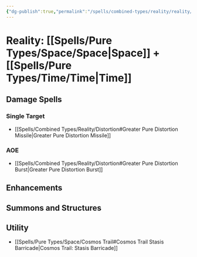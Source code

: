 ```yaml
---
{"dg-publish":true,"permalink":"/spells/combined-types/reality/reality/"}
---
```


# Reality: [[Spells/Pure Types/Space/Space\|Space]] +[[Spells/Pure Types/Time/Time\|Time]]
## Damage Spells

### Single Target
-  [[Spells/Combined Types/Reality/Distortion#Greater Pure Distortion Missile\|Greater Pure Distortion Missile]]

### AOE
- [[Spells/Combined Types/Reality/Distortion#Greater Pure Distortion Burst\|Greater Pure Distortion Burst]]

## Enhancements

## Summons and Structures

## Utility
- [[Spells/Pure Types/Space/Cosmos Trail#Cosmos Trail Stasis Barricade\|Cosmos Trail: Stasis Barricade]]
